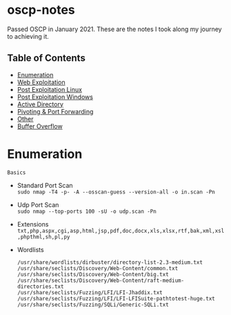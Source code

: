 # oscp-notes

Passed OSCP in January 2021. These are the notes I took along my journey to achieving it. 

## Table of Contents
- [Enumeration](#Enumeration)
- [Web Exploitation](#Web-Exploitation)
- [Post Exploitation Linux](#Post-Exploitation-Linux)
- [Post Exploitation Windows](#Post-Exploitation-Windows)
- [Active Directory](#Active-Directory)
- [Pivoting & Port Forwarding](#Pivoting--Port-Forwarding)
- [Other](#Other)
- [Buffer Overflow](#Buffer-Overflow)

Enumeration
===============================================================================================
`Basics`


-   Standard Port Scan  
     `sudo nmap -T4 -p- -A --osscan-guess --version-all -o in.scan -Pn`

-   Udp Port Scan  
        `sudo nmap --top-ports 100 -sU -o udp.scan -Pn`

-   Extensions  
    `txt,php,aspx,cgi,asp,html,jsp,pdf,doc,docx,xls,xlsx,rtf,bak,xml,xsl,phpthml,sh,pl,py`

-    Wordlists  

         /usr/share/wordlists/dirbuster/directory-list-2.3-medium.txt
         /usr/share/seclists/Discovery/Web-Content/common.txt
         /usr/share/seclists/Discovery/Web-Content/big.txt
         /usr/share/seclists/Discovery/Web-Content/raft-medium-directories.txt
         /usr/share/seclists/Fuzzing/LFI/LFI-Jhaddix.txt
         /usr/share/seclists/Fuzzing/LFI/LFI-LFISuite-pathtotest-huge.txt
         /usr/share/seclists/Fuzzing/SQLi/Generic-SQLi.txt
         
